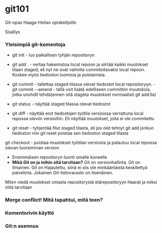 # git101
Git-opas Haaga-Helian opiskelijoille

Sisällys
### Yleisimpiä git-komentoja

- git init - luo paikallisen tyhjän repositoryn
- git add . - vertaa hakemistoa local repoon ja siirtää kaikki muutokset tilaan staged, eli nyt ne ovat valmiita commitoitavaksi
local repoon. Koskee myös tiedoston luomisia ja poistamisia. 

- git commit - tallettaa staged tilassa olevat tiedostot local repositoryyn.
-git commit --amend - tällä voit lisätä edelliseen committiin muutoksia, jotka unohdit tehdä(ennen sitä stageta muutokset normaalisti git add:lla)
- git status - näyttää staged tilassa olevat tiedostot
- git diff - näyttää erot tiedostojen työtila versioissa verrattuna local repossa oleviin versioihin. Eli näyttää muutokset, joita ei ole commitettu
- git reset - tyhjentää filut staged tilasta, eli jos olet tehnyt git add jonkun tiedoston niin git reset poistaa sen tiedoston staged tilasta

git checkout - poistaa muutokset työtilan versiosta ja palautuu local repossa olevan tuoreimman version
- Ensimmäisen repositoryn luonti omalle koneelle
- **Mikä Git on ja mihin sitä tarvitaan?**
Git on versionhallinta. Git on Ilmainen. Git on Hajautettu, siinä ei siis ole minkäänlaista keskitettyä palvelinta. Jokainen Git-tietovarasto on itsenäinen.

 Miten viedä muutokset omasta repositorystä etärepositoryyn
 Haarat ja miksi niitä tarvitaan
### Merge conflict! Mitä tapahtui, mitä teen?
### Komentorivin käyttö
### Git:n asennus
